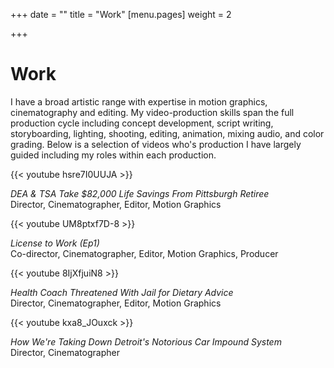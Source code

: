 +++
date = ""
title = "Work"
[menu.pages]
weight = 2

+++
# Work

I have a broad artistic range with expertise in motion graphics, cinematography and editing. My video-production skills span the full production cycle including concept development, script writing, storyboarding, lighting, shooting, editing, animation, mixing audio, and color grading. Below is a selection of videos who's production I have largely guided including my roles within each production.

{{< youtube hsre7I0UUJA >}}

_DEA & TSA Take $82,000 Life Savings From Pittsburgh Retiree_  
Director, Cinematographer, Editor, Motion Graphics

{{< youtube UM8ptxf7D-8 >}}

_License to Work (Ep1)_  
Co-director, Cinematographer, Editor, Motion Graphics, Producer

{{< youtube 8IjXfjuiN8 >}}

_Health Coach Threatened With Jail for Dietary Advice_  
Director, Cinematographer, Editor, Motion Graphics

{{< youtube kxa8_JOuxck >}}

_How We're Taking Down Detroit's Notorious Car Impound System_  
Director, Cinematographer
